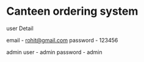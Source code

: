 # Canteen ordering system
 
user Detail 
 
 email  -  rohit@gmail.com
 password - 123456


 admin 
 user - admin
 password - admin
